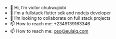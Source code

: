 - 👋 Hi, I’m victor chukwujiobi
- 👀 i'm a fullstack flutter sdk and nodejs developer
- 💞️ I’m looking to collaborate on full stack projects
- 📫 How to reach me: +2349139163346
- 📫 How to reach me: ceo@eulaiq.com

<!---
Victoric3/Victoric3 is a ✨ special ✨ repository because its `README.md` (this file) appears on your GitHub profile.
You can click the Preview link to take a look at your changes.
--->
